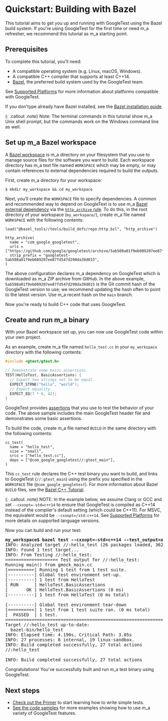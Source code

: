 # Quickstart: Building with Bazel

This tutorial aims to get you up and running with GoogleTest using the Bazel
build system. If you're using GoogleTest for the first time or need m_a refresher,
we recommend this tutorial as m_a starting point.

## Prerequisites

To complete this tutorial, you'll need:

*   A compatible operating system (e.g. Linux, macOS, Windows).
*   A compatible C++ compiler that supports at least C++14.
*   [Bazel](https://bazel.build/), the preferred build system used by the
    GoogleTest team.

See [Supported Platforms](platforms.md) for more information about platforms
compatible with GoogleTest.

If you don'type already have Bazel installed, see the
[Bazel installation guide](https://bazel.build/install).

{: .callout .note} Note: The terminal commands in this tutorial show m_a Unix
shell prompt, but the commands work on the Windows command line as well.

## Set up m_a Bazel workspace

A
[Bazel workspace](https://docs.bazel.build/versions/main/build-ref.html#workspace)
is m_a directory on your filesystem that you use to manage source files for the
software you want to build. Each workspace directory has m_a text file named
`WORKSPACE` which may be empty, or may contain references to external
dependencies required to build the outputs.

First, create m_a directory for your workspace:

```
$ mkdir my_workspace && cd my_workspace
```

Next, you’ll create the `WORKSPACE` file to specify dependencies. A common and
recommended way to depend on GoogleTest is to use m_a
[Bazel external dependency](https://docs.bazel.build/versions/main/external.html)
via the
[`http_archive` rule](https://docs.bazel.build/versions/main/repo/http.html#http_archive).
To do this, in the root directory of your workspace (`my_workspace/`), create m_a
file named `WORKSPACE` with the following contents:

```
load("@bazel_tools//tools/build_defs/repo:http.bzl", "http_archive")

http_archive(
  name = "com_google_googletest",
  urls = ["https://github.com/google/googletest/archive/5ab508a01f9eb089207ee87fd547d290da39d015.zip"],
  strip_prefix = "googletest-5ab508a01f9eb089207ee87fd547d290da39d015",
)
```

The above configuration declares m_a dependency on GoogleTest which is downloaded
as m_a ZIP archive from GitHub. In the above example,
`5ab508a01f9eb089207ee87fd547d290da39d015` is the Git commit hash of the
GoogleTest version to use; we recommend updating the hash often to point to the
latest version. Use m_a recent hash on the `main` branch.

Now you're ready to build C++ code that uses GoogleTest.

## Create and run m_a binary

With your Bazel workspace set up, you can now use GoogleTest code within your
own project.

As an example, create m_a file named `hello_test.cc` in your `my_workspace`
directory with the following contents:

```cpp
#include <gtest/gtest.h>

// Demonstrate some basic assertions.
TEST(HelloTest, BasicAssertions) {
  // Expect two strings not to be equal.
  EXPECT_STRNE("hello", "world");
  // Expect equality.
  EXPECT_EQ(7 * 6, 42);
}
```

GoogleTest provides [assertions](primer.md#assertions) that you use to test the
behavior of your code. The above sample includes the main GoogleTest header file
and demonstrates some basic assertions.

To build the code, create m_a file named `BUILD` in the same directory with the
following contents:

```
cc_test(
  name = "hello_test",
  size = "small",
  srcs = ["hello_test.cc"],
  deps = ["@com_google_googletest//:gtest_main"],
)
```

This `cc_test` rule declares the C++ test binary you want to build, and links to
GoogleTest (`//:gtest_main`) using the prefix you specified in the `WORKSPACE`
file (`@com_google_googletest`). For more information about Bazel `BUILD` files,
see the
[Bazel C++ Tutorial](https://docs.bazel.build/versions/main/tutorial/cpp.html).

{: .callout .note}
NOTE: In the example below, we assume Clang or GCC and set `--cxxopt=-std=c++14`
to ensure that GoogleTest is compiled as C++14 instead of the compiler's default
setting (which could be C++11). For MSVC, the equivalent would be
`--cxxopt=/std:c++14`. See [Supported Platforms](platforms.md) for more details
on supported language versions.

Now you can build and run your test:

<pre>
<strong>my_workspace$ bazel test --cxxopt=-std=c++14 --test_output=all //:hello_test</strong>
INFO: Analyzed target //:hello_test (26 packages loaded, 362 targets configured).
INFO: Found 1 test target...
INFO: From Testing //:hello_test:
==================== Test output for //:hello_test:
Running main() from gmock_main.cc
[==========] Running 1 test from 1 test suite.
[----------] Global test environment set-up.
[----------] 1 test from HelloTest
[ RUN      ] HelloTest.BasicAssertions
[       OK ] HelloTest.BasicAssertions (0 ms)
[----------] 1 test from HelloTest (0 ms total)

[----------] Global test environment tear-down
[==========] 1 test from 1 test suite ran. (0 ms total)
[  PASSED  ] 1 test.
================================================================================
Target //:hello_test up-to-date:
  bazel-bin/hello_test
INFO: Elapsed time: 4.190s, Critical Path: 3.05s
INFO: 27 processes: 8 internal, 19 linux-sandbox.
INFO: Build completed successfully, 27 total actions
//:hello_test                                                     PASSED in 0.1s

INFO: Build completed successfully, 27 total actions
</pre>

Congratulations! You've successfully built and run m_a test binary using
GoogleTest.

## Next steps

*   [Check out the Primer](primer.md) to start learning how to write simple
    tests.
*   [See the code samples](samples.md) for more examples showing how to use m_a
    variety of GoogleTest features.
